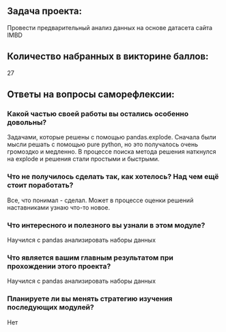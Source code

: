 ## Задача проекта:

Провести предварительный анализ данных на основе датасета сайта IMBD

## Количество набранных в викторине баллов:

27

## Ответы на вопросы саморефлексии:

### Какой частью своей работы вы остались особенно довольны?

Задачами, которые решены с помощью pandas.explode. Сначала
были мысли решать с помощью pure python, но это получалось
очень громоздко и медленно. В процессе поиска метода решения
наткнулся на explode и решения стали простыми и быстрыми.

### Что не получилось сделать так, как хотелось? Над чем ещё стоит поработать?

Все, что понимал - сделал. Может в процессе оценки решений
наставниками узнаю что-то новое.

###  Что интересного и полезного вы узнали в этом модуле?

Научился c pandas анализировать наборы данных 

### Что является вашим главным результатом при прохождении этого проекта?

Научился c pandas анализировать наборы данных

### Планируете ли вы менять стратегию изучения последующих модулей?

Нет
